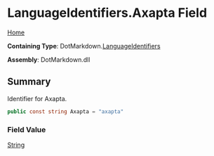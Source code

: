 # LanguageIdentifiers\.Axapta Field

[Home](../../../README.md)

**Containing Type**: DotMarkdown\.[LanguageIdentifiers](../README.md)

**Assembly**: DotMarkdown\.dll

## Summary

Identifier for Axapta\.

```csharp
public const string Axapta = "axapta"
```

### Field Value

[String](https://docs.microsoft.com/en-us/dotnet/api/system.string)

